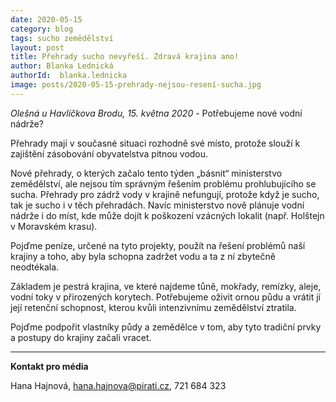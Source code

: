 ```yaml
---
date: 2020-05-15
category: blog
tags: sucho zemědělství 
layout: post
title: Přehrady sucho nevyřeší. Zdravá krajina ano!
author: Blanka Lednická
authorId:  blanka.lednicka
image: posts/2020-05-15-prehrady-nejsou-resení-sucha.jpg
---
```


*Olešná u Havlíčkova Brodu, 15. května 2020* - Potřebujeme nové vodní nádrže? 

Přehrady mají v současné situaci rozhodně své místo, protože slouží k zajištění zásobování obyvatelstva pitnou vodou. 

Nové přehrady, o kterých začalo tento týden „básnit“ ministerstvo zemědělství, ale nejsou tím správným řešením problému prohlubujícího se sucha. Přehrady pro zádrž vody v krajině nefungují, protože když je sucho, tak je sucho i v těch přehradách. Navíc ministerstvo nově plánuje vodní nádrže i do míst, kde může dojít k poškození vzácných lokalit (např. Holštejn v Moravském krasu). 

Pojďme peníze, určené na tyto projekty, použít na řešení problémů naší krajiny a toho, aby byla schopna zadržet vodu a ta z ní zbytečně neodtékala. 

Základem je pestrá krajina, ve které najdeme tůně, mokřady, remízky, aleje, vodní toky v přirozených korytech. Potřebujeme oživit ornou půdu a vrátit jí její retenční schopnost, kterou kvůli intenzivnímu zemědělství ztratila.

Pojďme podpořit vlastníky půdy a zemědělce v tom, aby tyto tradiční prvky a postupy do krajiny začali vracet. 

---

**Kontakt pro média**

Hana Hajnová, <hana.hajnova@pirati.cz>, 721 684 323
